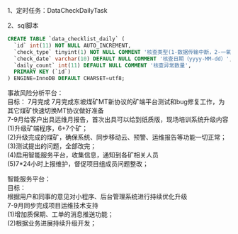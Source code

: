 
1、定时任务：DataCheckDailyTask

2、sql脚本

```sql
CREATE TABLE `data_checklist_daily` (
  `id` int(11) NOT NULL AUTO_INCREMENT,
  `check_type` tinyint(1) NOT NULL COMMENT '核查类型(1-数据传输中断，2-一氧化碳超限，3-瓦斯超限，4-带班空岗，5-信息不全，6-数据上传种类不全)',
  `check_date` varchar(10) DEFAULT NULL COMMENT '核查日期（yyyy-MM-dd）',
  `daily_count` int(11) DEFAULT NULL COMMENT '核查异常数量',
  PRIMARY KEY (`id`)
) ENGINE=InnoDB DEFAULT CHARSET=utf8;
```


事故风险分析平台：  
目标：
7月完成
7月完成东坡煤矿MT新协议的矿端平台测试和bug修复工作，为其它煤矿快速切换MT协议做好准备  
7-9月给客户出具运维月报告，首次出具可以给到纸质版，现场培训系统升级内容  
(1)升级矿端程序，6+7个矿；  
(2)升级完成的煤矿，确保系统、同步移动云、预警、运维报告等功能一切正常；  
(3)测试提出的问题，全部改完；  
(4)启用智能服务平台，收集信息，通知到各矿相关人员  
(5)7*24小时上报维护，督促项目组成员问题整改；  
  
智能服务平台：  
目标：  
根据用户和同事的意见对小程序、后台管理系统进行持续优化升级  
7-9月同步完成项目运维技术支持  
(1)增加质保期、工单的消息推送功能；  
(2)根据业务进展持续升级开发；